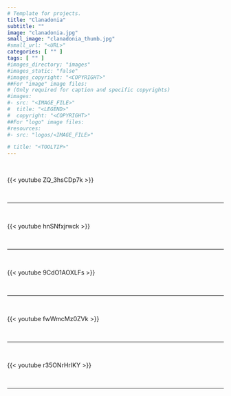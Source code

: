 ```yaml
---
# Template for projects.
title: "Clanadonia"
subtitle: ""
image: "clanadonia.jpg"
small_image: "clanadonia_thumb.jpg"
#small_url: "<URL>"
categories: [ "" ]
tags: [ "" ]
#images_directory; "images"
#images_static: "false"
#images_copyright: "<COPYRIGHT>"
##For "image" image files:
# (Only required for caption and specific copyrights)
#images:
#- src: "<IMAGE_FILE>"
#  title: "<LEGEND>"
#  copyright: "<COPYRIGHT>"
##For "logo" image files:
#resources:
#- src: "logos/<IMAGE_FILE>"

# title: "<TOOLTIP>"
---
```


<br>

{{< youtube ZQ_3hsCDp7k >}}  

<br>

---

<br>

{{< youtube hnSNfxjrwck >}}  

<br>

---

<br>

{{< youtube 9CdO1AOXLFs  >}}  

<br>

---

<br>

{{< youtube fwWmcMz0ZVk  >}}  

<br>

---

<br>

{{< youtube r35ONrHrIKY >}}  

<br>

---



